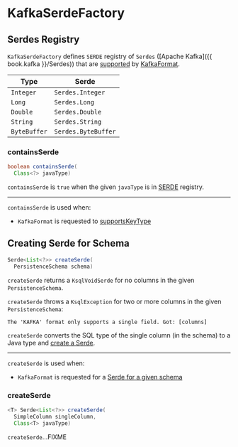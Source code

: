 # KafkaSerdeFactory

## <span id="SERDE"> Serdes Registry

`KafkaSerdeFactory` defines `SERDE` registry of `Serdes` ([Apache Kafka]({{ book.kafka }}/Serdes)) that are [supported](#supportsKeyType) by [KafkaFormat](KafkaFormat.md).

Type | Serde
-----|------
 `Integer` | `Serdes.Integer`
 `Long` | `Serdes.Long`
 `Double` | `Serdes.Double`
 `String` | `Serdes.String`
 `ByteBuffer` | `Serdes.ByteBuffer`

### <span id="containsSerde"> containsSerde

```java
boolean containsSerde(
  Class<?> javaType)
```

`containsSerde` is `true` when the given `javaType` is in [SERDE](#SERDE) registry.

---

`containsSerde` is used when:

* `KafkaFormat` is requested to [supportsKeyType](KafkaFormat.md#supportsKeyType)

## <span id="createSerde"> Creating Serde for Schema

```java
Serde<List<?>> createSerde(
  PersistenceSchema schema)
```

`createSerde` returns a `KsqlVoidSerde` for no columns in the given `PersistenceSchema`.

`createSerde` throws a `KsqlException` for two or more columns in the given `PersistenceSchema`:

```text
The 'KAFKA' format only supports a single field. Got: [columns]
```

`createSerde` converts the SQL type of the single column (in the schema) to a Java type and [create a Serde](#createSerde-column-javatype).

---

`createSerde` is used when:

* `KafkaFormat` is requested for a [Serde for a given schema](KafkaFormat.md#getSerde)

### <span id="createSerde-column-javatype"> createSerde

```java
<T> Serde<List<?>> createSerde(
  SimpleColumn singleColumn,
  Class<T> javaType)
```

`createSerde`...FIXME
